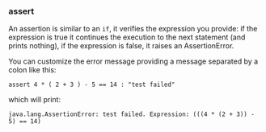### assert
An assertion is similar to an `if`, it verifies the expression you provide: if the expression is true it continues the execution to the next statement (and prints nothing), if the expression is false, it raises an AssertionError.

You can customize the error message providing a message separated by a colon like this:
```
assert 4 * ( 2 + 3 ) - 5 == 14 : "test failed"
```
which will print:
```
java.lang.AssertionError: test failed. Expression: (((4 * (2 + 3)) - 5) == 14)
```